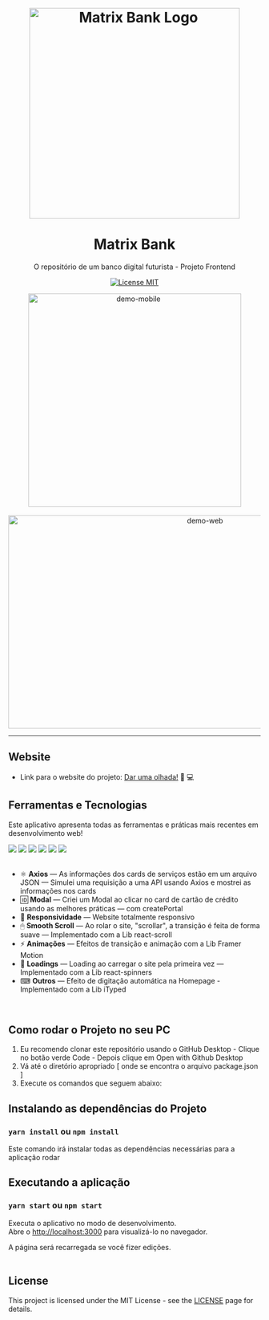 <h1 align="center">
<br>
  <img src="https://user-images.githubusercontent.com/85365177/141207539-427637aa-1ce6-4b95-b0ab-78baef16b5d6.PNG" alt="Matrix Bank Logo" width="420">
<br>
<br>
Matrix Bank
</h1>

<p align="center">O repositório de um banco digital futurista - Projeto Frontend</p>

<p align="center">
  <a href="https://opensource.org/licenses/MIT">
    <img src="https://img.shields.io/badge/License-MIT-blue.svg" alt="License MIT">
  </a>
</p>

<div align="center">
  <img src="https://user-images.githubusercontent.com/85365177/141128034-554a17bb-d5a3-41ff-ab42-bab1f423fec8.gif" alt="demo-mobile" height="425">
</div>
<br>
<div align="center">
  <img src="https://user-images.githubusercontent.com/85365177/141133179-770c9afc-ee3b-4a7e-8302-660855f2e452.gif" alt="demo-web" height="425" width="770">
</div>
  


<hr />

## Website
- Link para o website do projeto:  <a href="http://matrix-bank.surge.sh/" target="_blank">  Dar uma olhada!</a> 👀 💻 

## Ferramentas e Tecnologias

Este aplicativo apresenta todas as ferramentas e práticas mais recentes em desenvolvimento web!

<div>
<img src="https://img.shields.io/badge/React-20232A?style=for-the-badge&logo=react&logoColor=61DAFB">
  <img src="https://img.shields.io/badge/React_Router-CA4245?style=for-the-badge&logo=react-router&logoColor=white">
  <img src="https://img.shields.io/badge/styled--components-DB7093?style=for-the-badge&logo=styled-components&logoColor=white">
  <img src="https://img.shields.io/badge/JavaScript-F7DF1E?style=for-the-badge&logo=javascript&logoColor=black">
 <img src="https://img.shields.io/badge/CSS3-1572B6?style=for-the-badge&logo=css3&logoColor=white"> 
 <img src="https://img.shields.io/badge/HTML5-E34F26?style=for-the-badge&logo=html5&logoColor=white">  
 </div>
 <br>

- ⚛️ **Axios** — As informações dos cards de serviços estão em um arquivo JSON — Simulei uma requisição a uma API usando Axios e mostrei as informações nos cards
- 🆔 **Modal** — Criei um Modal ao clicar no card de cartão de crédito usando as melhores práticas — com createPortal
- 📱  **Responsividade** — Website totalmente responsivo
- 🖱 **Smooth Scroll** — Ao rolar o site, "scrollar", a transição é feita de forma suave — Implementado com a Lib react-scroll
- :zap: **Animações** — Efeitos de transição e animação com a Lib Framer Motion
- 🔄 **Loadings** — Loading ao carregar o site pela primeira vez — Implementado com a Lib react-spinners 
- ⌨ **Outros** — Efeito de digitação automática na Homepage - Implementado com a Lib iTyped

<br>

## Como rodar o Projeto no seu PC

1. Eu recomendo clonar este repositório usando o GitHub Desktop - Clique no botão verde Code - Depois clique em Open with Github Desktop
2. Vá até o diretório apropriado [ onde se encontra o arquivo package.json ]
3. Execute os comandos que seguem abaixo:


##  Instalando as dependências do Projeto

### `yarn install` ou `npm install`

Este comando irá instalar todas as dependências necessárias para a aplicação rodar
<br>

## Executando a aplicação

### `yarn start` ou `npm start`

Executa o aplicativo no modo de desenvolvimento.\
Abre o [http://localhost:3000](http://localhost:3000) para visualizá-lo no navegador.

A página será recarregada se você fizer edições.\
<br>


## License

This project is licensed under the MIT License - see the [LICENSE](https://opensource.org/licenses/MIT) page for details.

